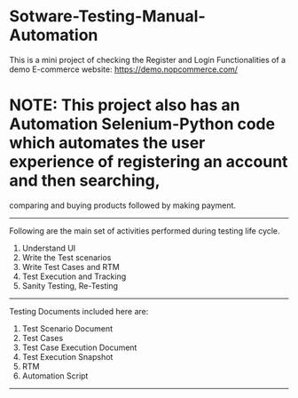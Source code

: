 # Sotware-Testing-Manual-Automation
This is a mini project of checking the Register and Login Functionalities of a demo E-commerce website: https://demo.nopcommerce.com/

# NOTE: This project also has an Automation Selenium-Python code which automates the user experience of registering an account and then searching, 
comparing and buying products followed by making payment.

*************************************************************************************************************************************************************

Following are the main set of activities performed during testing life cycle.
1. Understand UI 
2. Write the Test scenarios
3. Write Test Cases and RTM
4. Test Execution and Tracking
5. Sanity Testing, Re-Testing

*************************************************************************************************************************************************************

Testing Documents included here are:
1. Test Scenario Document
2. Test Cases
3. Test Case Execution Document
4. Test Execution Snapshot
5. RTM
6. Automation Script

**************************************************************************************************************************************************************
